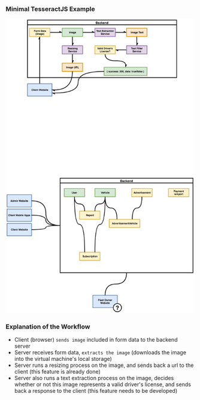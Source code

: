 ### Minimal TesseractJS Example

![diagram-0](assets/diagram-0.png)

### Explanation of the Workflow

* Client (browser) `sends image` included in form data to the backend server
* Server receives form data, `extracts the image` (downloads the image into the virtual machine's local storage)
* Server runs a resizing process on the image, and sends back a url to the client (this feature is already done)
* Server also runs a text extraction process on the image, decides whether or not this image represents a valid driver's license, and sends back a response to the client (this feature needs to be developed)